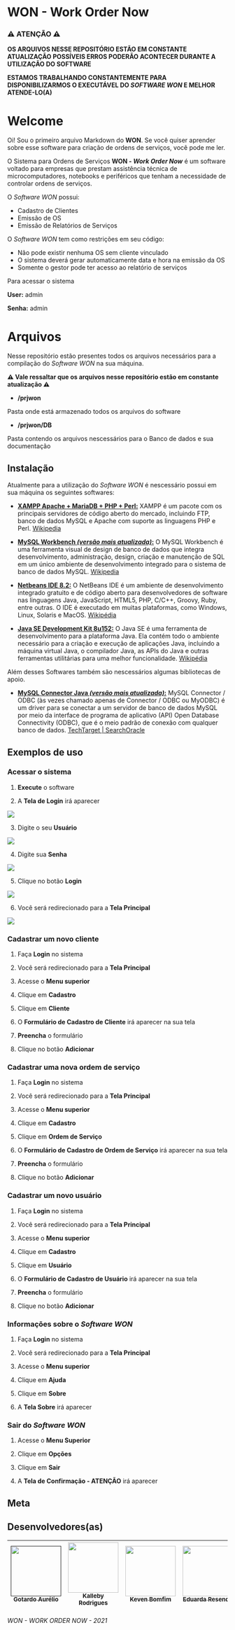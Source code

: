 # WON - Work Order Now
### ⚠ ATENÇÃO ⚠
**OS ARQUIVOS NESSE REPOSITÓRIO ESTÃO EM CONSTANTE ATUALIZAÇÃO POSSÍVEIS ERROS PODERÃO ACONTECER DURANTE A UTILIZAÇÃO DO SOFTWARE**

**ESTAMOS TRABALHANDO CONSTANTEMENTE PARA DISPONIBILIZARMOS O EXECUTÁVEL DO _SOFTWARE WON_ E MELHOR ATENDE-LO(A)**

# Welcome

Oi! Sou o primeiro arquivo Markdown do **WON**. Se você quiser aprender sobre esse software para criação de ordens de serviços, você pode me ler. 

O Sistema para Ordens de Serviços **WON - _Work Order Now_** é um software voltado para empresas que prestam assistência técnica de microcomputadores, notebooks e periféricos que tenham a necessidade de controlar ordens de serviços.

O _Software WON_ possui: 

* Cadastro de Clientes
* Emissão de OS
* Emissão de Relatórios de Serviços

O _Software WON_ tem como restrições em seu código:

* Não pode existir nenhuma OS sem cliente vinculado
* O sistema deverá gerar automaticamente data e hora na emissão da OS
* Somente o gestor pode ter acesso ao relatório de serviços

Para acessar o sistema

**User:** admin

**Senha:** admin

# Arquivos
Nesse repositório estão presentes todos os arquivos necessários para a compilação do _Software WON_ na sua máquina. 

**⚠ Vale ressaltar que os arquivos nesse repositório estão em constante atualização ⚠**

* **/prjwon**

Pasta onde está armazenado todos os arquivos do software

* **/prjwon/DB**

Pasta contendo os arquivos nescessários para o Banco de dados e sua documentação

## Instalação

Atualmente para a utilização do _Software WON_ é nescessário possui em sua máquina os seguintes softwares:

* **[XAMPP Apache + MariaDB + PHP + Perl:](https://www.apachefriends.org/pt_br/index.html)** XAMPP é um pacote com os principais servidores de código aberto do mercado, incluindo FTP, banco de dados MySQL e Apache com suporte as linguagens PHP e Perl. [Wikipedia](https://pt.wikipedia.org/wiki/XAMPP)

* **[MySQL Workbench _(versão mais atualizada)_:](https://dev.mysql.com/downloads/workbench/)** O MySQL Workbench é uma ferramenta visual de design de banco de dados que integra desenvolvimento, administração, design, criação e manutenção de SQL em um único ambiente de desenvolvimento integrado para o sistema de banco de dados MySQL. [Wikipedia](https://en.wikipedia.org/wiki/MySQL_Workbench)

* **[Netbeans IDE 8.2:](https://www.oracle.com/technetwork/java/javase/downloads/jdk-netbeans-jsp-3413139-esa.html)** O NetBeans IDE é um ambiente de desenvolvimento integrado gratuito e de código aberto para desenvolvedores de software nas linguagens Java, JavaScript, HTML5, PHP, C/C++, Groovy, Ruby, entre outras. O IDE é executado em muitas plataformas, como Windows, Linux, Solaris e MacOS. [Wikipédia](https://pt.wikipedia.org/wiki/NetBeans)

* **[Java SE Development Kit 8u152:](https://www.oracle.com/br/java/technologies/javase/javase8-archive-downloads.html)** O Java SE é uma ferramenta de desenvolvimento para a plataforma Java. Ela contém todo o ambiente necessário para a criação e execução de aplicações Java, incluindo a máquina virtual Java, o compilador Java, as APIs do Java e outras ferramentas utilitárias para uma melhor funcionalidade. [Wikipédia](https://pt.wikipedia.org/wiki/Java_Platform,_Standard_Edition)

Além desses Softwares também são nescessários algumas bibliotecas de apoio.

* **[MySQL Connector Java _(versão mais atualizada)_:]()** MySQL Connector / ODBC (às vezes chamado apenas de Connector / ODBC ou MyODBC) é um driver para se conectar a um servidor de banco de dados MySQL por meio da interface de programa de aplicativo (API) Open Database Connectivity (ODBC), que é o meio padrão de conexão com qualquer banco de dados. [TechTarget | SearchOracle](https://searchoracle.techtarget.com/definition/MySQL-Connector-ODBC-Connector-ODBC-or-MyODBC) 

## Exemplos de uso

<!-- Nessa versão do projeto é necessário possuir todos os Softwares de Apoio acima instalados em sua máquina.
Logo após instalados todos os softwares é nescessário criar o banco de dados em sua máquina para isso iremos utilizar o **MySQL WorkBench** e o arquivo **banco.sql** que se encontra na pasta **/prjwon/BD**.

Para conectar ao banco basta adicionar o driver **MySQL Connector J** ao projeto. -->

<!-- Passo 1 -->
### Acessar o sistema

1. **Execute** o software

2. A **Tela de Login** irá aparecer

![](https://i.ibb.co/ynKqzMb/2.png)

3. Digite o seu **Usuário**

![](https://i.ibb.co/JRZnhpT/3.png)

4. Digite sua **Senha**

![](https://i.ibb.co/y5jq72j/4.png)

5. Clique no botão **Login**

![](https://i.ibb.co/G2pFQLW/5.png)

6. Você será redirecionado para a **Tela Principal**

![](https://i.ibb.co/WxyGWmt/6.png)

<!-- Passo 2 -->
### Cadastrar um novo cliente

1. Faça **Login** no sistema
<!-- Tentar Inserir uma imagem -->
2. Você será redirecionado para a **Tela Principal**
<!-- Tentar Inserir uma imagem -->
3. Acesse o **Menu superior**
<!-- Tentar Inserir uma imagem -->
4. Clique em **Cadastro**
<!-- Tentar Inserir uma imagem -->
5. Clique em **Cliente**
<!-- Tentar Inserir uma imagem -->
6. O **Formulário de Cadastro de Cliente** irá aparecer na sua tela
<!-- Tentar Inserir uma imagem -->
7. **Preencha** o formulário
<!-- Tentar Inserir uma imagem -->
8. Clique no botão **Adicionar**
<!-- Tentar Inserir uma imagem -->

<!-- Passo 3 -->
### Cadastrar uma nova ordem de serviço

1. Faça **Login** no sistema
<!-- Tentar Inserir uma imagem -->
2. Você será redirecionado para a **Tela Principal**
<!-- Tentar Inserir uma imagem -->
3. Acesse o **Menu superior**
<!-- Tentar Inserir uma imagem -->
4. Clique em **Cadastro**
<!-- Tentar Inserir uma imagem -->
5. Clique em **Ordem de Serviço**
<!-- Tentar Inserir uma imagem -->
6. O **Formulário de Cadastro de Ordem de Serviço** irá aparecer na sua tela
<!-- Tentar Inserir uma imagem -->
7. **Preencha** o formulário
<!-- Tentar Inserir uma imagem -->
8. Clique no botão **Adicionar**
<!-- Tentar Inserir uma imagem -->

<!-- Passo 4 -->
### Cadastrar um novo usuário

1. Faça **Login** no sistema
<!-- Tentar Inserir uma imagem -->
2. Você será redirecionado para a **Tela Principal**
<!-- Tentar Inserir uma imagem -->
3. Acesse o **Menu superior**
<!-- Tentar Inserir uma imagem -->
4. Clique em **Cadastro**
<!-- Tentar Inserir uma imagem -->
5. Clique em **Usuário**
<!-- Tentar Inserir uma imagem -->
6. O **Formulário de Cadastro de Usuário** irá aparecer na sua tela
<!-- Tentar Inserir uma imagem -->
7. **Preencha** o formulário
<!-- Tentar Inserir uma imagem -->
8. Clique no botão **Adicionar**
<!-- Tentar Inserir uma imagem -->

<!-- Passo 5 -->
### Informações sobre o _Software WON_

1. Faça **Login** no sistema
<!-- Tentar Inserir uma imagem -->
2. Você será redirecionado para a **Tela Principal**
<!-- Tentar Inserir uma imagem -->
3. Acesse o **Menu superior**
<!-- Tentar Inserir uma imagem -->
4. Clique em **Ajuda**
<!-- Tentar Inserir uma imagem -->
5. Clique em **Sobre**
<!-- Tentar Inserir uma imagem -->
6. A **Tela Sobre** irá aparecer
<!-- Tentar Inserir uma imagem -->

<!-- Passo 6 -->
### Sair do _Software WON_

1. Acesse o **Menu Superior**
<!-- Tentar Inserir uma imagem -->
2. Clique em **Opções**
<!-- Tentar Inserir uma imagem -->
3. Clique em **Sair**
<!-- Tentar Inserir uma imagem -->
4. A **Tela de Confirmação - ATENÇÃO** irá aparecer
<!-- Tentar Inserir uma imagem -->

## Meta

## Desenvolvedores(as)

[<img src="" width=115 > <br> <sub> Gotardo Aurélio </sub>]() | [<img src="https://avatars.githubusercontent.com/u/80918685?v=4" width=115 > <br> <sub> Kalleby Rodrigues </sub>](https://github.com/Kalleby-Rodrigues) | [<img src="https://avatars.githubusercontent.com/u/72482960?v=4" width=115 > <br> <sub> Keven Bomfim </sub>](https://github.com/kevenbomfim/) | [<img src="https://avatars.githubusercontent.com/u/75273692?v=4" width=115 > <br> <sub> Eduarda Resende </sub>](https://github.com/eduardaresend) | [<img src="https://avatars.githubusercontent.com/u/81035219?v=4" width=115 > <br> <sub> Perla Oliveira </sub>](https://github.com/Perlapjlo)
:------: | :------: | :-------: | :-------: | :-------:

###### WON - WORK ORDER NOW - 2021